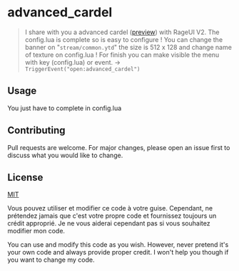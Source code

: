 # advanced_cardel

>I share with you a advanced cardel ([preview](https://streamable.com/gd9r8x)) with RageUI V2.
The config.lua is complete so is easy to configure !
You can change the banner on "```stream/common.ytd```" the size is 512 x 128 and change name of texture on config.lua !
For finish you can make visible the menu with key (config.lua) or event.
→ ```TriggerEvent("open:advanced_cardel")```

## Usage
You just have to complete in config.lua


## Contributing
Pull requests are welcome. For major changes, please open an issue first to discuss what you would like to change.


## License

[MIT](https://github.com/thomas-pns/advanced_cardel/blob/main/LICENSE)

Vous pouvez utiliser et modifier ce code à votre guise. Cependant, ne prétendez jamais que c'est votre propre code et fournissez toujours un crédit approprié. Je ne vous aiderai cependant pas si vous souhaitez modifier mon code.

You can use and modify this code as you wish. However, never pretend it's your own code and always provide proper credit. I won't help you though if you want to change my code.
